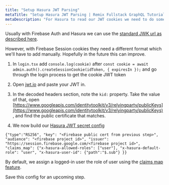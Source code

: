 ```yaml
---
title: "Setup Hasura JWT Parsing"
metaTitle: "Setup Hasura JWT Parsing | Remix Fullstack GraphQL Tutorial"
metaDescription: "For Hasura to read our JWT cookies we need to do some setup"
---
```


Usually with Firebase Auth and Hasura we can use the [standard JWK url as described here](https://hasura.io/docs/latest/graphql/core/auth/authentication/jwt/#firebase).

However, with Firebase Session cookies they need a different format which we'll have to add manually. Hopefully in the future this can improve.

1. In `login.tsx` add `console.log(cookie)` after `const cookie = await admin.auth().createSessionCookie(idToken, { expiresIn });` and go through the login process to get the cookie JWT token

1. Open [jwt.io](https://jwt.io/) and paste your JWT in.

1. In the decoded headers section, note the `kid:` property. Take the value of that, open [https://www.googleapis.com/identitytoolkit/v3/relyingparty/publicKeys](https://www.googleapis.com/identitytoolkit/v3/relyingparty/publicKeys), and find the public certificate that matches.

1. We now build our [Hasura JWT secret config](https://hasura.io/docs/latest/graphql/core/auth/authentication/jwt/#configuring-jwt-mode)

`{"type":"RS256", "key": "<Firebase public cert from previous step>", "audience": "<firebase project id>", "issuer": "https://session.firebase.google.com/<firebase project id>", "claims_map": {"x-hasura-allowed-roles": ["user"], "x-hasura-default-role": "user", "x-hasura-user-id": {"path":"$.sub"} }}`

By default, we assign a logged-in user the role of user using the [claims map feature](https://hasura.io/docs/latest/graphql/core/auth/authentication/jwt/#claims-map).

Save this config for an upcoming step.
